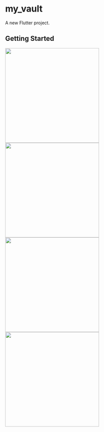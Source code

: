 # my_vault

A new Flutter project.

## Getting Started

<img src="https://i.imgur.com/uObR7fn.png" width="300">   <img src="https://i.imgur.com/pGcVr3j.png" width="300"> <img src="https://i.imgur.com/32lJRNy.png" width="300">  <img src="https://i.imgur.com/CnUekHx.png" width="300">

